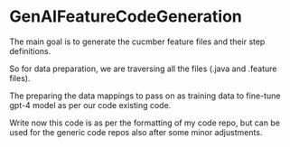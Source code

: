 # GenAIFeatureCodeGeneration
The main goal is to generate the cucmber feature files and their step definitions.

So for data preparation, we are traversing all the files (.java and .feature files).

The preparing the data mappings to pass on as training data to fine-tune gpt-4 model as per our code existing code.

Write now this code is as per the formatting of my code repo, but can be used for the generic code repos also after some minor adjustments.
